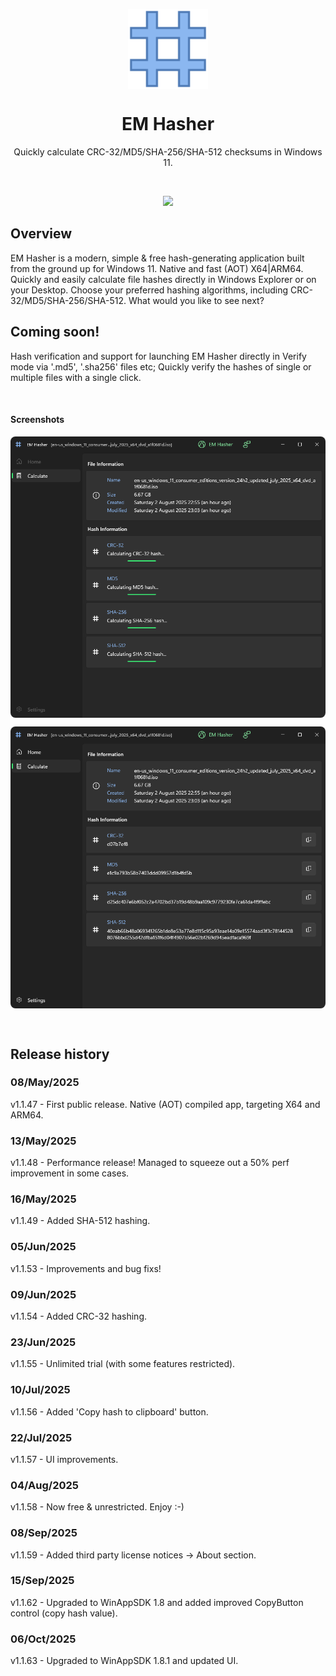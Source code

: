 <p align="center">
  <img width="128" align="center" src="docs/images/AppLogo80x80.png">
</p>
<h1 align="center">
  EM Hasher
</h1>
<p align="center">
  Quickly calculate CRC-32/MD5/SHA-256/SHA-512 checksums in Windows 11.
</p>

<br />

<p align="center">
  <a href="https://apps.microsoft.com/detail/9NZZHH7X25CG?referrer=appbadge&launch=true&cid=github&mode=full">
	  <img src="https://get.microsoft.com/images/en-us%20dark.svg" width="400"/>
  </a>
</p>

## Overview

EM Hasher is a modern, simple & free hash-generating application built from the ground up for Windows 11. Native and fast (AOT) X64|ARM64. Quickly and easily calculate file hashes directly in Windows Explorer or on your Desktop. Choose your preferred hashing algorithms, including CRC-32/MD5/SHA-256/SHA-512. What would you like to see next?

## Coming soon!

Hash verification and support for launching EM Hasher directly in Verify mode via '.md5', '.sha256' files etc; Quickly verify the hashes of single or multiple files with a single click.

<br />

#### Screenshots

<p align="center">
  <img width="auto" align="center" style="border-radius: 8px; width: auto; height: auto;" src="docs/images/Store_01_Main_Screen.png">
</p>

<p align="center">
  <img width="auto" align="center" style="border-radius: 8px; width: auto; height: auto;" src="docs/images/Store_02_Main_Screen_Results.png">
</p>

<br />

## Release history

### 08/May/2025
v1.1.47 - First public release. Native (AOT) compiled app, targeting X64 and ARM64.

### 13/May/2025
v1.1.48 - Performance release! Managed to squeeze out a 50% perf improvement in some cases.

### 16/May/2025
v1.1.49 - Added SHA-512 hashing.

### 05/Jun/2025
v1.1.53 - Improvements and bug fixs!

### 09/Jun/2025
v1.1.54 - Added CRC-32 hashing.

### 23/Jun/2025 ###
v1.1.55 - Unlimited trial (with some features restricted).

### 10/Jul/2025 ###
v1.1.56 - Added 'Copy hash to clipboard' button.

### 22/Jul/2025 ###
v1.1.57 - UI improvements.

### 04/Aug/2025 ###
v1.1.58 - Now free & unrestricted. Enjoy :-)

### 08/Sep/2025 ###
v1.1.59 - Added third party license notices -> About section.

### 15/Sep/2025 ###
v1.1.62 - Upgraded to WinAppSDK 1.8 and added improved CopyButton control (copy hash value).

### 06/Oct/2025 ###
v1.1.63 - Upgraded to WinAppSDK 1.8.1 and updated UI.
